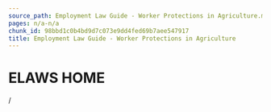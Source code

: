 ```yaml
---
source_path: Employment Law Guide - Worker Protections in Agriculture.md
pages: n/a-n/a
chunk_id: 98bbd1c0b4bd9d7c073e9dd4fed69b7aee547917
title: Employment Law Guide - Worker Protections in Agriculture
---
```

# ELAWS HOME

/
